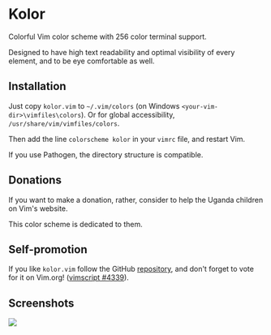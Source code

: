 Kolor
=====

Colorful Vim color scheme with 256 color terminal support.

Designed to have high text readability and optimal visibility of every element, and to be eye comfortable as well.

## Installation

Just copy `kolor.vim` to `~/.vim/colors` (on Windows `<your-vim-dir>\vimfiles\colors`). Or for global accessibility, `/usr/share/vim/vimfiles/colors`.

Then add the line `colorscheme kolor` in your `vimrc` file, and restart Vim.

If you use Pathogen, the directory structure is compatible.

## Donations

If you want to make a donation, rather, consider to help the Uganda children on Vim's website.

This color scheme is dedicated to them.

## Self-promotion

If you like `kolor.vim` follow the GitHub [repository][repository], and don't forget to vote for it on Vim.org! ([vimscript #4339][script]).

## Screenshots

![][screenshot]

[script]: http://www.vim.org/scripts/script.php?script_id=4339
[repository]: https://github.com/zeis/kolor
[screenshot]: http://farm9.staticflickr.com/8198/8242050586_f0b23a63ed_b.jpg
